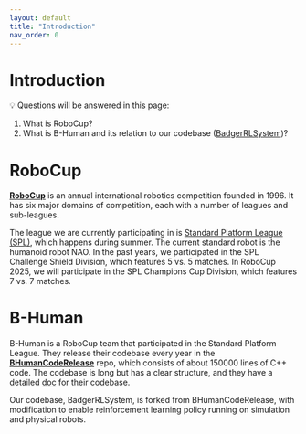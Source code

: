```yaml
---
layout: default
title: "Introduction"
nav_order: 0
---
```

# Introduction


💡 Questions will be answered in this page:

1. What is RoboCup? 
2. What is B-Human and its relation to our codebase ([BadgerRLSystem](/docs/Code/BadgerRLSystem/BadgerRLSystem.html))?


# RoboCup

[**RoboCup**](https://robocup.org/) is an annual international robotics competition founded in 1996. It has six major domains of competition, each with a number of leagues and sub-leagues. 

The league we are currently participating in is [Standard Platform League (SPL)](https://www.robocup.org/leagues/5), which happens during summer. The current standard robot is the humanoid robot NAO. In the past years, we participated in the SPL Challenge Shield Division, which features 5 vs. 5 matches. In RoboCup 2025, we will participate in the SPL Champions Cup Division, which features 7 vs. 7 matches.

# B-Human

B-Human is a RoboCup team that participated in the Standard Platform League. They release their codebase every year in the [**BHumanCodeRelease**](https://github.com/bhuman/BHumanCodeRelease) repo, which consists of about 150000 lines of C++ code. The codebase is long but has a clear structure, and they have a detailed [doc](https://docs.b-human.de/master/) for their codebase.

Our codebase, BadgerRLSystem, is forked from BHumanCodeRelease, with modification to enable reinforcement learning policy running on simulation and physical robots.